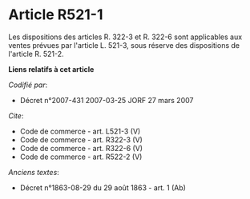 # Article R521-1

Les dispositions des articles R. 322-3 et R. 322-6 sont applicables aux ventes prévues par l'article L. 521-3, sous réserve
des dispositions de l'article R. 521-2.

**Liens relatifs à cet article**

_Codifié par_:

  - Décret n°2007-431 2007-03-25 JORF 27 mars 2007

_Cite_:

  - Code de commerce - art. L521-3 (V)
  - Code de commerce - art. R322-3 (V)
  - Code de commerce - art. R322-6 (V)
  - Code de commerce - art. R522-2 (V)

_Anciens textes_:

  - Décret n°1863-08-29 du 29 août 1863 - art. 1 (Ab)

